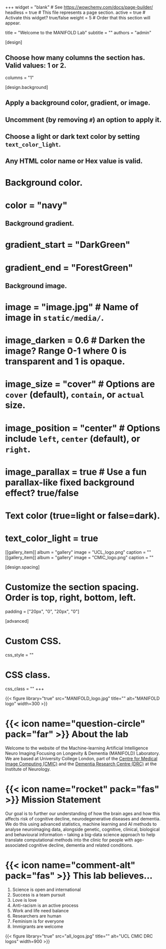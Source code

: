 +++
widget = "blank"  # See https://wowchemy.com/docs/page-builder/
headless = true  # This file represents a page section.
active = true  # Activate this widget? true/false
weight = 5  # Order that this section will appear.

title = "Welcome to the MANIFOLD Lab"
subtitle = ""
authors = "admin"

[design]
  ## Choose how many columns the section has. Valid values: 1 or 2.
  columns = "1"

[design.background]
  ## Apply a background color, gradient, or image.
  ##   Uncomment (by removing `#`) an option to apply it.
  ##   Choose a light or dark text color by setting `text_color_light`.
  ##   Any HTML color name or Hex value is valid.

  # Background color.
  # color = "navy"
  
  ## Background gradient.
#  gradient_start = "DarkGreen"
#  gradient_end = "ForestGreen"
 
  ## Background image.
  # image = "image.jpg"  # Name of image in `static/media/`.
  # image_darken = 0.6  # Darken the image? Range 0-1 where 0 is transparent and 1 is opaque.
  # image_size = "cover"  #  Options are `cover` (default), `contain`, or `actual` size.
  # image_position = "center"  # Options include `left`, `center` (default), or `right`.
  # image_parallax = true  # Use a fun parallax-like fixed background effect? true/false
  
  # Text color (true=light or false=dark).
  # text_color_light = true

[[gallery_item]]
  album = "gallery"
  image = "UCL_logo.png"
  caption = ""
 [[gallery_item]]
  album = "gallery"
  image = "CMIC_logo.png"
  caption = ""

[design.spacing]
  # Customize the section spacing. Order is top, right, bottom, left.
  padding = ["20px", "0", "20px", "0"]

[advanced]
 # Custom CSS. 
 css_style = ""
 
 # CSS class.
 css_class = ""
+++

{{< figure library="true" src="MANIFOLD_logo.jpg" title="" alt="MANIFOLD logo" width=300 >}}

# {{< icon name="question-circle" pack="far" >}} About the lab
Welcome to the website of the Machine-learning Artificial Intelligence Neuro Imaging Focusing on Longevity & Dementia (MANIFOLD) Laboratory. We are based at University College London, part of the [Centre for Medical Image Computing (CMIC)](https://www.ucl.ac.uk/medical-image-computing/) and the [Dementia Research Centre (DRC)](https://www.ucl.ac.uk/drc/) at the Institute of Neurology.

# {{< icon name="rocket" pack="fas" >}} Mission Statement
Our goal is to further our understanding of how the brain ages and how this affects risk of cognitive decline, neurodegenerative diseases and dementia. We do this using advanced statistics, machine learning and AI methods to analyse neuroimaging data, alongside genetic, cognitive, clinical, biological and behavioural information – taking a big-data science approach to help translate computational methods into the clinic for people with age-associated cognitive decline, dementia and related conditions. 

# {{< icon name="comment-alt" pack="fas" >}} This lab believes... 

1. Science is open and international
2. Success is a team pursuit
3. Love is love
4. Anti-racism is an active process
5. Work and life need balance
6. Researchers are human
7. Feminism is for everyone
8. Immigrants are welcome

{{< figure library="true" src="all_logos.jpg" title="" alt="UCL CMIC DRC logos" width=900 >}}

